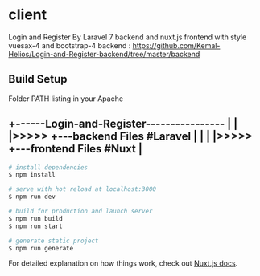 # client
Login and Register By Laravel 7 backend and nuxt.js frontend with style vuesax-4 and bootstrap-4
backend : https://github.com/Kemal-Helios/Login-and-Register-backend/tree/master/backend
## Build Setup
Folder PATH listing in your Apache

+------Login-and-Register----------------
|					|
|>>>>>	+---backend Files #Laravel	|
|					|
|>>>>>	+---frontend Files #Nuxt	|
-----------------------------------------

```bash
# install dependencies
$ npm install

# serve with hot reload at localhost:3000
$ npm run dev

# build for production and launch server
$ npm run build
$ npm run start

# generate static project
$ npm run generate
```

For detailed explanation on how things work, check out [Nuxt.js docs](https://nuxtjs.org).
